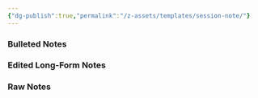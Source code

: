 ```yaml
---
{"dg-publish":true,"permalink":"/z-assets/templates/session-note/"}
---
```


### Bulleted Notes

### Edited Long-Form Notes 

### Raw Notes